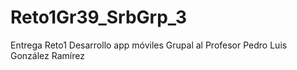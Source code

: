 # Reto1Gr39_SrbGrp_3
Entrega Reto1 Desarrollo app móviles Grupal al Profesor Pedro Luis González Ramírez
